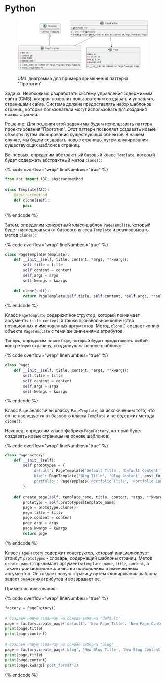 # Python

<figure><img src="../../../../../.gitbook/assets/image (1) (1) (1) (1) (1) (1) (1) (1) (1) (1) (1) (1) (1) (1) (1) (1) (1) (1) (1) (1) (1) (2) (1) (1) (1) (1) (1) (1) (1) (1) (1) (1) (1) (1) (1) (1) (1).png" alt=""><figcaption><p>UML диаграмма для примера применения паттерна "Прототип"</p></figcaption></figure>

Задача: Необходимо разработать систему управления содержимым сайта (CMS), которая позволит пользователям создавать и управлять страницами сайта. Система должна предоставлять набор шаблонов страниц, которые пользователи могут использовать для создания новых страниц.

Решение: Для решения этой задачи мы будем использовать паттерн проектирования "Прототип". Этот паттерн позволяет создавать новые объекты путем клонирования существующих объектов. В нашем случае, мы будем создавать новые страницы путем клонирования существующих шаблонов страниц.

Во-первых, определим абстрактный базовый класс `Template`, который будет содержать абстрактный метод `clone()`:

{% code overflow="wrap" lineNumbers="true" %}
```python
from abc import ABC, abstractmethod

class Template(ABC):
    @abstractmethod
    def clone(self):
        pass

```
{% endcode %}

Затем, определим конкретный класс-шаблон `PageTemplate`, который будет наследоваться от базового класса `Template` и реализовывать метод `clone()`:

{% code overflow="wrap" lineNumbers="true" %}
```python
class PageTemplate(Template):
    def __init__(self, title, content, *args, **kwargs):
        self.title = title
        self.content = content
        self.args = args
        self.kwargs = kwargs

    def clone(self):
        return PageTemplate(self.title, self.content, *self.args, **self.kwargs)

```
{% endcode %}

Класс `PageTemplate` содержит конструктор, который принимает аргументы `title`, `content`, а также произвольное количество позиционных и именованных аргументов. Метод `clone()` создает копию объекта `PageTemplate` с теми же значениями атрибутов.

Теперь, определим класс `Page`, который будет представлять собой конкретную страницу, созданную на основе шаблона:

{% code overflow="wrap" lineNumbers="true" %}
```python
class Page:
    def __init__(self, title, content, *args, **kwargs):
        self.title = title
        self.content = content
        self.args = args
        self.kwargs = kwargs

```
{% endcode %}

Класс `Page` аналогичен классу `PageTemplate`, за исключением того, что он не наследуется от базового класса `Template` и не содержит метода `clone()`.

Наконец, определим класс-фабрику `PageFactory`, который будет создавать новые страницы на основе шаблонов:

{% code overflow="wrap" lineNumbers="true" %}
```python
class PageFactory:
    def __init__(self):
        self.prototypes = {
            'default': PageTemplate('Default Title', 'Default Content'),
            'blog': PageTemplate('Blog Title', 'Blog Content', post_format='standard'),
            'portfolio': PageTemplate('Portfolio Title', 'Portfolio Content', num_columns=3),
        }

    def create_page(self, template_name, title, content, *args, **kwargs):
        prototype = self.prototypes[template_name]
        page = prototype.clone()
        page.title = title
        page.content = content
        page.args = args
        page.kwargs = kwargs
        return page

```
{% endcode %}

Класс `PageFactory` содержит конструктор, который инициализирует атрибут `prototypes` - словарь, содержащий шаблоны страниц. Метод `create_page()` принимает аргументы `template_name`, `title`, `content`, а также произвольное количество позиционных и именованных аргументов. Он создает новую страницу путем клонирования шаблона, задает значения атрибутов и возвращает ее.

Пример использования:

{% code overflow="wrap" lineNumbers="true" %}
```python
factory = PageFactory()

# Создаем новую страницу на основе шаблона "default"
page = factory.create_page('default', 'New Page Title', 'New Page Content')
print(page.title)
print(page.content)

# Создаем новую страницу на основе шаблона "blog"
page = factory.create_page('blog', 'New Blog Title', 'New Blog Content', post_format='gallery')
print(page.title)
print(page.content)
print(page.kwargs['post_format'])

```
{% endcode %}
